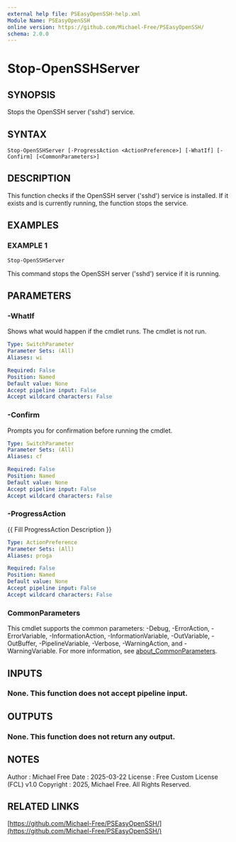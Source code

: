 ```yaml
---
external help file: PSEasyOpenSSH-help.xml
Module Name: PSEasyOpenSSH
online version: https://github.com/Michael-Free/PSEasyOpenSSH/
schema: 2.0.0
---
```


# Stop-OpenSSHServer

## SYNOPSIS
Stops the OpenSSH server ('sshd') service.

## SYNTAX

```
Stop-OpenSSHServer [-ProgressAction <ActionPreference>] [-WhatIf] [-Confirm] [<CommonParameters>]
```

## DESCRIPTION
This function checks if the OpenSSH server ('sshd') service is installed.
If it exists 
and is currently running, the function stops the service.

## EXAMPLES

### EXAMPLE 1
```
Stop-OpenSSHServer
```

This command stops the OpenSSH server ('sshd') service if it is running.

## PARAMETERS

### -WhatIf
Shows what would happen if the cmdlet runs.
The cmdlet is not run.

```yaml
Type: SwitchParameter
Parameter Sets: (All)
Aliases: wi

Required: False
Position: Named
Default value: None
Accept pipeline input: False
Accept wildcard characters: False
```

### -Confirm
Prompts you for confirmation before running the cmdlet.

```yaml
Type: SwitchParameter
Parameter Sets: (All)
Aliases: cf

Required: False
Position: Named
Default value: None
Accept pipeline input: False
Accept wildcard characters: False
```

### -ProgressAction
{{ Fill ProgressAction Description }}

```yaml
Type: ActionPreference
Parameter Sets: (All)
Aliases: proga

Required: False
Position: Named
Default value: None
Accept pipeline input: False
Accept wildcard characters: False
```

### CommonParameters
This cmdlet supports the common parameters: -Debug, -ErrorAction, -ErrorVariable, -InformationAction, -InformationVariable, -OutVariable, -OutBuffer, -PipelineVariable, -Verbose, -WarningAction, and -WarningVariable. For more information, see [about_CommonParameters](http://go.microsoft.com/fwlink/?LinkID=113216).

## INPUTS

### None. This function does not accept pipeline input.
## OUTPUTS

### None. This function does not return any output.
## NOTES
Author      : Michael Free
Date        : 2025-03-22
License     : Free Custom License (FCL) v1.0
Copyright   : 2025, Michael Free.
All Rights Reserved.

## RELATED LINKS

[https://github.com/Michael-Free/PSEasyOpenSSH/](https://github.com/Michael-Free/PSEasyOpenSSH/)

